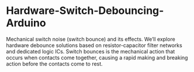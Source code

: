 # Hardware-Switch-Debouncing-Arduino
Mechanical switch noise (switch bounce) and its effects. We’ll explore hardware debounce solutions based on resistor-capacitor filter networks and dedicated logic ICs. Switch bounces is the mechanical action that occurs when contacts come together, causing a rapid making and breaking action before the contacts come to rest.

